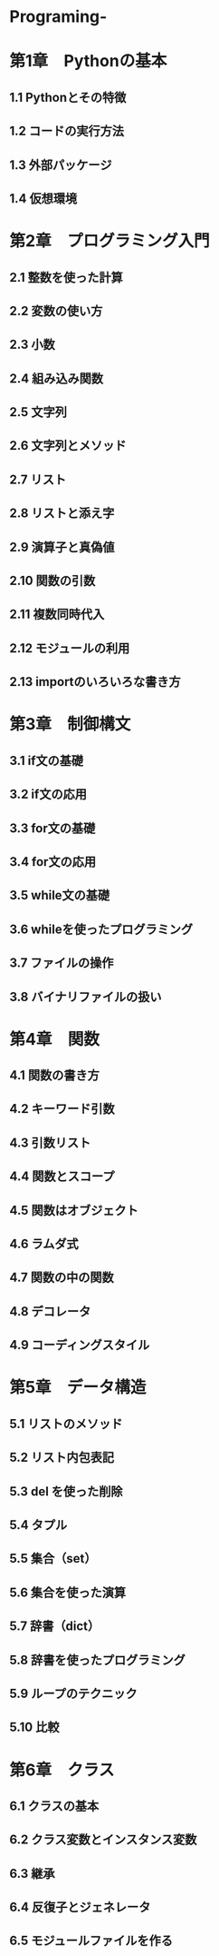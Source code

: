 # Programing-

# 第1章　Pythonの基本
## 1.1 Pythonとその特徴
## 1.2 コードの実行方法
## 1.3 外部パッケージ
## 1.4 仮想環境

# 第2章　プログラミング入門
## 2.1 整数を使った計算
## 2.2 変数の使い方
## 2.3 小数
## 2.4 組み込み関数
## 2.5 文字列
## 2.6 文字列とメソッド
## 2.7 リスト
## 2.8 リストと添え字
## 2.9 演算子と真偽値
## 2.10 関数の引数
## 2.11 複数同時代入
## 2.12 モジュールの利用
## 2.13 importのいろいろな書き方

# 第3章　制御構文
## 3.1 if文の基礎
## 3.2 if文の応用
## 3.3 for文の基礎
## 3.4 for文の応用
## 3.5 while文の基礎
## 3.6 whileを使ったプログラミング
## 3.7 ファイルの操作
## 3.8 バイナリファイルの扱い

# 第4章　関数
## 4.1 関数の書き方
## 4.2 キーワード引数
## 4.3 引数リスト
## 4.4 関数とスコープ
## 4.5 関数はオブジェクト
## 4.6 ラムダ式
## 4.7 関数の中の関数
## 4.8 デコレータ
## 4.9 コーディングスタイル

# 第5章　データ構造
## 5.1 リストのメソッド
## 5.2 リスト内包表記
## 5.3 del を使った削除
## 5.4 タプル
## 5.5 集合（set）
## 5.6 集合を使った演算
## 5.7 辞書（dict）
## 5.8 辞書を使ったプログラミング
## 5.9 ループのテクニック
## 5.10 比較

# 第6章　クラス
## 6.1 クラスの基本
## 6.2 クラス変数とインスタンス変数
## 6.3 継承
## 6.4 反復子とジェネレータ
## 6.5 モジュールファイルを作る
